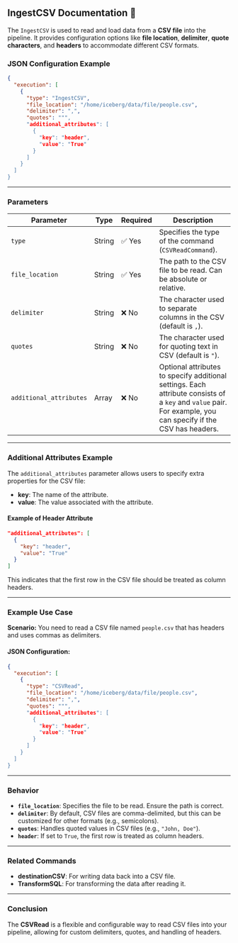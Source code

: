 
## **IngestCSV Documentation 📄**

The `IngestCSV` is used to read and load data from a **CSV file** into the pipeline. It provides configuration options like **file location**, **delimiter**, **quote characters**, and **headers** to accommodate different CSV formats.

### **JSON Configuration Example**

```json
{
  "execution": [
    {
      "type": "IngestCSV",
      "file_location": "/home/iceberg/data/file/people.csv",
      "delimiter": ",",
      "quotes": """,
      "additional_attributes": [
        {
          "key": "header",
          "value": "True"
        }
      ]
    }
  ]
}
```

---

### **Parameters**

| Parameter              | Type    | Required   | Description |
|------------------------|---------|----------- |-------------|
| `type`                 | String  | ✅ Yes    | Specifies the type of the command (`CSVReadCommand`). |
| `file_location`        | String  | ✅ Yes    | The path to the CSV file to be read. Can be absolute or relative. |
| `delimiter`            | String  | ❌ No     | The character used to separate columns in the CSV (default is `,`). |
| `quotes`               | String  | ❌ No     | The character used for quoting text in CSV (default is `"`). |
| `additional_attributes` | Array   | ❌ No    | Optional attributes to specify additional settings. Each attribute consists of a `key` and `value` pair. For example, you can specify if the CSV has headers. |

---

### **Additional Attributes Example**

The `additional_attributes` parameter allows users to specify extra properties for the CSV file:

- **key**: The name of the attribute.
- **value**: The value associated with the attribute.

#### **Example of Header Attribute**

```json
"additional_attributes": [
  {
    "key": "header",
    "value": "True"
  }
]
```

This indicates that the first row in the CSV file should be treated as column headers.

---

### **Example Use Case**

**Scenario:** You need to read a CSV file named `people.csv` that has headers and uses commas as delimiters.

#### **JSON Configuration:**

```json
{
  "execution": [
    {
      "type": "CSVRead",
      "file_location": "/home/iceberg/data/file/people.csv",
      "delimiter": ",",
      "quotes": """,
      "additional_attributes": [
        {
          "key": "header",
          "value": "True"
        }
      ]
    }
  ]
}
```

---

### **Behavior**

- **`file_location`**: Specifies the file to be read. Ensure the path is correct.
- **`delimiter`**: By default, CSV files are comma-delimited, but this can be customized for other formats (e.g., semicolons).
- **`quotes`**: Handles quoted values in CSV files (e.g., `"John, Doe"`).
- **`header`**: If set to `True`, the first row is treated as column headers.

---

### **Related Commands**

- **destinationCSV**: For writing data back into a CSV file.
- **TransformSQL**: For transforming the data after reading it.

---

### **Conclusion**

The **CSVRead** is a flexible and configurable way to read CSV files into your pipeline, allowing for custom delimiters, quotes, and handling of headers.
